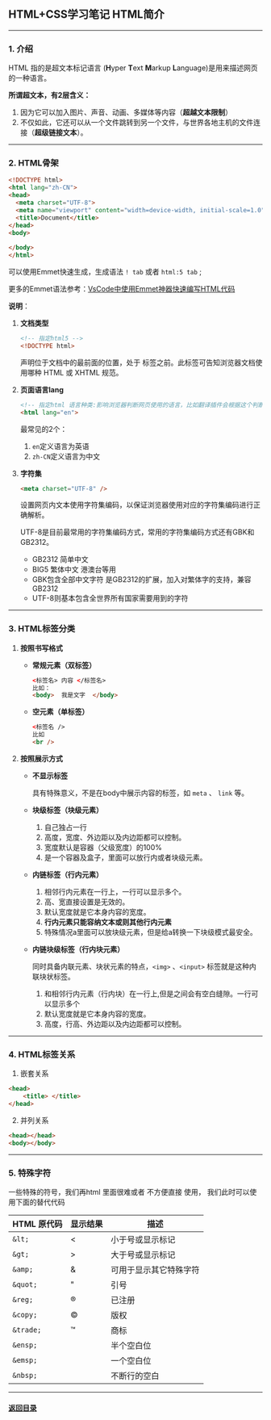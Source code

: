 ## HTML+CSS学习笔记 HTML简介

---

### 1. 介绍

HTML 指的是超文本标记语言 (**H**yper **T**ext **M**arkup **L**anguage)是用来描述网页的一种语言。

**所谓超文本，有2层含义：** 

1. 因为它可以加入图片、声音、动画、多媒体等内容（**超越文本限制**）
2. 不仅如此，它还可以从一个文件跳转到另一个文件，与世界各地主机的文件连接（**超级链接文本**）。



---

### 2. HTML骨架

```html
<!DOCTYPE html>
<html lang="zh-CN">
<head>
  <meta charset="UTF-8">
  <meta name="viewport" content="width=device-width, initial-scale=1.0">
  <title>Document</title>
</head>
<body>
  
</body>
</html>
```

可以使用Emmet快速生成，生成语法 `! tab` 或者 `html:5 tab` ;

更多的Emmet语法参考：[VsCode中使用Emmet神器快速编写HTML代码](https://www.cnblogs.com/summit7ca/p/6944215.html) 

**说明**：

1. **文档类型**

   ```html
   <!-- 指定html5 -->
   <!DOCTYPE html> 
   ```

   声明位于文档中的最前面的位置，处于  标签之前。此标签可告知浏览器文档使用哪种 HTML 或 XHTML 规范。

2. **页面语言lang**

   ~~~html
   <!-- 指定html 语言种类:影响浏览器判断网页使用的语言，比如翻译插件会根据这个判断源语言 -->
   <html lang="en">
   ~~~

   最常见的2个：

   1. `en`定义语言为英语
   2. `zh-CN`定义语言为中文

3. **字符集**

   ```html
   <meta charset="UTF-8" />
   ```

   设置网页内文本使用字符集编码，以保证浏览器使用对应的字符集编码进行正确解析。

   UTF-8是目前最常用的字符集编码方式，常用的字符集编码方式还有GBK和GB2312。

   * GB2312 简单中文 
   * BIG5   繁体中文 港澳台等用
   * GBK包含全部中文字符    是GB2312的扩展，加入对繁体字的支持，兼容GB2312
   * UTF-8则基本包含全世界所有国家需要用到的字符



---

### 3. HTML标签分类

1. **按照书写格式**

   + **常规元素（双标签）**

     ```html
     <标签名> 内容 </标签名>   
     比如：
     <body>  我是文字  </body>
     ```

   + **空元素（单标签）**

     ```html
     <标签名 />  
     比如  
     <br />
     ```

2. **按照展示方式**

   + **不显示标签**

     具有特殊意义，不是在body中展示内容的标签，如 `meta` 、 `link` 等。

   + **块级标签（块级元素）**

     1. 自己独占一行
     2. 高度，宽度、外边距以及内边距都可以控制。
     3. 宽度默认是容器（父级宽度）的100%
     4. 是一个容器及盒子，里面可以放行内或者块级元素。

   + **内链标签（行内元素）**

     1. 相邻行内元素在一行上，一行可以显示多个。
     2. 高、宽直接设置是无效的。
     3. 默认宽度就是它本身内容的宽度。
     4. **行内元素只能容纳文本或则其他行内元素**
     5. 特殊情况a里面可以放块级元素，但是给a转换一下块级模式最安全。

   + **内链块级标签（行内块元素）**

     同时具备内联元素、块状元素的特点，`<img>` 、`<input>` 标签就是这种内联块状标签。
     
     1. 和相邻行内元素（行内块）在一行上,但是之间会有空白缝隙。一行可以显示多个
     2. 默认宽度就是它本身内容的宽度。
     3. 高度，行高、外边距以及内边距都可以控制。

---

### 4. HTML标签关系

1. 嵌套关系

```html
<head>  
	<title> </title> 
</head>
```

2. 并列关系

```html
<head></head>
<body></body>
```



---

### 5. 特殊字符

 一些特殊的符号，我们再html 里面很难或者 不方便直接 使用， 我们此时可以使用下面的替代代码

| HTML 原代码 | 显示结果 | 描述                   |
| ----------- | -------- | ---------------------- |
| `&lt;`      | &lt;     | 小于号或显示标记       |
| `&gt;`      | &gt;     | 大于号或显示标记       |
| `&amp;`     | &amp;    | 可用于显示其它特殊字符 |
| `&quot;`    | &quot;   | 引号                   |
| `&reg;`     | &reg;    | 已注册                 |
| `&copy;`    | &copy;   | 版权                   |
| `&trade;`   | &trade;  | 商标                   |
| `&ensp;`    | &ensp;   | 半个空白位             |
| `&emsp;`    | &emsp;   | 一个空白位             |
| `&nbsp;`    | &nbsp;   | 不断行的空白           |



---

#### [返回目录](./)